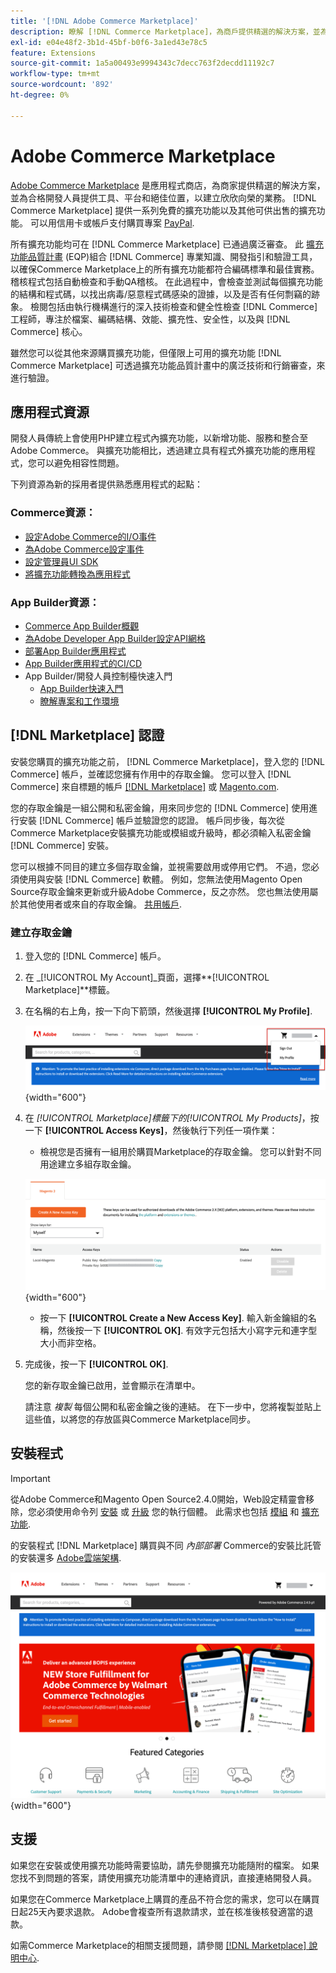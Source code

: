 ```yaml
---
title: '[!DNL Adobe Commerce Marketplace]'
description: 瞭解 [!DNL Commerce Marketplace]，為商戶提供精選的解決方案，並為合格的開發人員提供工具、平台和絕佳位置，以建立欣欣向榮的業務。
exl-id: e04e48f2-3b1d-45bf-b0f6-3a1ed43e78c5
feature: Extensions
source-git-commit: 1a5a00493e9994343c7decc763f2decdd11192c7
workflow-type: tm+mt
source-wordcount: '892'
ht-degree: 0%

---
```


# Adobe Commerce Marketplace

[Adobe Commerce Marketplace][1] 是應用程式商店，為商家提供精選的解決方案，並為合格開發人員提供工具、平台和絕佳位置，以建立欣欣向榮的業務。 [!DNL Commerce Marketplace] 提供一系列免費的擴充功能以及其他可供出售的擴充功能。 可以用信用卡或帳戶支付購買專案 [PayPal][2].

所有擴充功能均可在 [!DNL Commerce Marketplace] 已通過廣泛審查。 此 [擴充功能品質計畫][3] (EQP)組合 [!DNL Commerce] 專業知識、開發指引和驗證工具，以確保Commerce Marketplace上的所有擴充功能都符合編碼標準和最佳實務。 稽核程式包括自動檢查和手動QA稽核。 在此過程中，會檢查並測試每個擴充功能的結構和程式碼，以找出病毒/惡意程式碼感染的證據，以及是否有任何剽竊的跡象。 檢閱包括由執行機構進行的深入技術檢查和健全性檢查 [!DNL Commerce] 工程師，專注於檔案、編碼結構、效能、擴充性、安全性，以及與 [!DNL Commerce] 核心。

雖然您可以從其他來源購買擴充功能，但僅限上可用的擴充功能 [!DNL Commerce Marketplace] 可透過擴充功能品質計畫中的廣泛技術和行銷審查，來進行驗證。

## 應用程式資源

開發人員傳統上會使用PHP建立程式內擴充功能，以新增功能、服務和整合至Adobe Commerce。 與擴充功能相比，透過建立具有程式外擴充功能的應用程式，您可以避免相容性問題。

下列資源為新的採用者提供熟悉應用程式的起點：

### Commerce資源：

- [設定Adobe Commerce的I/O事件](https://developer.adobe.com/commerce/extensibility/events/)
- [為Adobe Commerce設定事件](https://developer.adobe.com/commerce/extensibility/events/configure-commerce/)
- [設定管理員UI SDK](https://developer.adobe.com/commerce/extensibility/admin-ui-sdk/)
- [將擴充功能轉換為應用程式](https://developer.adobe.com/commerce/extensibility/app-development/#how-do-i-port-an-extension-into-an-app)

### App Builder資源：

- [Commerce App Builder概觀](https://developer.adobe.com/commerce/extensibility/app-development/)
- [為Adobe Developer App Builder設定API網格](https://developer.adobe.com/graphql-mesh-gateway/gateway/getting-started/)
- [部署App Builder應用程式](https://developer.adobe.com/app-builder/docs/guides/deployment/)
- [App Builder應用程式的CI/CD](https://developer.adobe.com/app-builder/docs/guides/deployment/ci_cd_for_firefly_apps/)
- App Builder/開發人員控制檯快速入門
   - [App Builder快速入門](https://developer.adobe.com/app-builder/docs/getting_started/)
   - [瞭解專案和工作環境](https://developer.adobe.com/app-builder/docs/resources/videos/exploring/projects-and-workspaces/)

## [!DNL Marketplace] 認證

安裝您購買的擴充功能之前， [!DNL Commerce Marketplace]，登入您的 [!DNL Commerce] 帳戶，並確認您擁有作用中的存取金鑰。 您可以登入 [!DNL Commerce] 來自標題的帳戶 [[!DNL Marketplace]][1] 或 [Magento.com][6].

您的存取金鑰是一組公開和私密金鑰，用來同步您的 [!DNL Commerce] 使用進行安裝 [!DNL Commerce] 帳戶並驗證您的認證。 帳戶同步後，每次從Commerce Marketplace安裝擴充功能或模組或升級時，都必須輸入私密金鑰 [!DNL Commerce] 安裝。

您可以根據不同目的建立多個存取金鑰，並視需要啟用或停用它們。 不過，您必須使用與安裝 [!DNL Commerce] 軟體。 例如，您無法使用Magento Open Source存取金鑰來更新或升級Adobe Commerce，反之亦然。 您也無法使用屬於其他使用者或來自的存取金鑰。 [共用帳戶](commerce-account-share.md).

### 建立存取金鑰

1. 登入您的 [!DNL Commerce] 帳戶。

1. 在 _[!UICONTROL My Account]_頁面，選擇&#x200B;**[!UICONTROL Marketplace]**標籤。

1. 在名稱的右上角，按一下向下箭頭，然後選擇 **[!UICONTROL My Profile]**.

   ![您的 [!DNL Marketplace] 設定檔](./assets/marketplace-profile.png){width="600"}

1. 在 _[!UICONTROL Marketplace]_標籤下的_[!UICONTROL My Products]_，按一下 **[!UICONTROL Access Keys]**，然後執行下列任一項作業：

   - 檢視您是否擁有一組用於購買Marketplace的存取金鑰。 您可以針對不同用途建立多組存取金鑰。

   ![存取金鑰](./assets/access-keys.png){width="600"}

   - 按一下 **[!UICONTROL Create a New Access Key]**. 輸入新金鑰組的名稱，然後按一下 **[!UICONTROL OK]**. 有效字元包括大小寫字元和連字型大小而非空格。

1. 完成後，按一下 **[!UICONTROL OK]**.

   您的新存取金鑰已啟用，並會顯示在清單中。

   請注意 _複製_ 每個公開和私密金鑰之後的連結。 在下一步中，您將複製並貼上這些值，以將您的存放區與Commerce Marketplace同步。

## 安裝程式

>[!IMPORTANT]
>
>從Adobe Commerce和Magento Open Source2.4.0開始，Web設定精靈會移除，您必須使用命令列 [安裝](https://experienceleague.adobe.com/docs/commerce-operations/installation-guide/advanced.html) 或 [升級](https://experienceleague.adobe.com/docs/commerce-operations/upgrade-guide/implementation/perform-upgrade.html) 您的執行個體。 此需求也包括 [模組](https://experienceleague.adobe.com/docs/commerce-operations/upgrade-guide/modules/upgrade.html) 和 [擴充功能](https://experienceleague.adobe.com/docs/commerce-operations/installation-guide/tutorials/extensions.html).

的安裝程式 [!DNL Marketplace] 購買與不同 _內部部署_ Commerce的安裝比託管的安裝還多 [Adobe雲端架構][4].

![Commerce Marketplace](./assets/marketplace.png){width="600"}

## 支援

如果您在安裝或使用擴充功能時需要協助，請先參閱擴充功能隨附的檔案。 如果您找不到問題的答案，請使用擴充功能清單中的連絡資訊，直接連絡開發人員。

如果您在Commerce Marketplace上購買的產品不符合您的需求，您可以在購買日起25天內要求退款。 Adobe會複查所有退款請求，並在核准後核發適當的退款。

如需Commerce Marketplace的相關支援問題，請參閱 [[!DNL Marketplace] 說明中心][5].

[1]: https://marketplace.magento.com/
[2]: https://www.paypal.com/us/home
[3]: https://developer.adobe.com/commerce/marketplace/guides/sellers/extension-quality-program/
[4]: https://www.adobe.com/commerce/magento/enterprise.html
[5]: https://marketplacesupport.magento.com/hc/en-us
[6]: https://business.adobe.com/products/magento/magento-commerce.html
